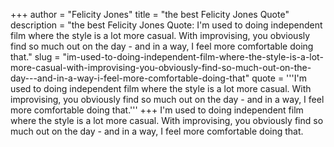 +++
author = "Felicity Jones"
title = "the best Felicity Jones Quote"
description = "the best Felicity Jones Quote: I'm used to doing independent film where the style is a lot more casual. With improvising, you obviously find so much out on the day - and in a way, I feel more comfortable doing that."
slug = "im-used-to-doing-independent-film-where-the-style-is-a-lot-more-casual-with-improvising-you-obviously-find-so-much-out-on-the-day---and-in-a-way-i-feel-more-comfortable-doing-that"
quote = '''I'm used to doing independent film where the style is a lot more casual. With improvising, you obviously find so much out on the day - and in a way, I feel more comfortable doing that.'''
+++
I'm used to doing independent film where the style is a lot more casual. With improvising, you obviously find so much out on the day - and in a way, I feel more comfortable doing that.
